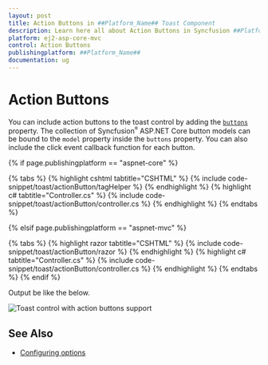 ```yaml
---
layout: post
title: Action Buttons in ##Platform_Name## Toast Component
description: Learn here all about Action Buttons in Syncfusion ##Platform_Name## Toast component of Syncfusion Essential JS 2 and more.
platform: ej2-asp-core-mvc
control: Action Buttons
publishingplatform: ##Platform_Name##
documentation: ug
---
```



# Action Buttons

You can include action buttons to the toast control by adding the [`buttons`](https://help.syncfusion.com/cr/aspnetcore-js2/Syncfusion.EJ2.Notifications.Toast.html#Syncfusion_EJ2_Notifications_Toast_Buttons) property. The collection of Syncfusion<sup style="font-size:70%">&reg;</sup> ASP.NET Core button models can be bound to the `model` property inside the `buttons` property. You can also include the click event callback function for each button.

{% if page.publishingplatform == "aspnet-core" %}

{% tabs %}
{% highlight cshtml tabtitle="CSHTML" %}
{% include code-snippet/toast/actionButton/tagHelper %}
{% endhighlight %}
{% highlight c# tabtitle="Controller.cs" %}
{% include code-snippet/toast/actionButton/controller.cs %}
{% endhighlight %}
{% endtabs %}

{% elsif page.publishingplatform == "aspnet-mvc" %}

{% tabs %}
{% highlight razor tabtitle="CSHTML" %}
{% include code-snippet/toast/actionButton/razor %}
{% endhighlight %}
{% highlight c# tabtitle="Controller.cs" %}
{% include code-snippet/toast/actionButton/controller.cs %}
{% endhighlight %}
{% endtabs %}
{% endif %}



Output be like the below.

![Toast control with action buttons support](./images/toast-action.PNG)

## See Also

* [Configuring options](./config/)